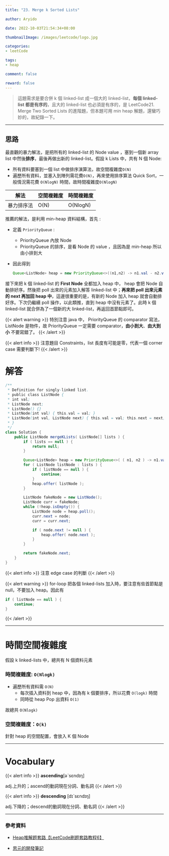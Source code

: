 ```yaml
---
title: "23. Merge k Sorted Lists"

author: Aryido

date: 2022-10-03T21:54:34+08:00

thumbnailImage: /images/leetcode/logo.jpg

categories:
- leetCode

tags:
- heap

comment: false

reward: false
---
```

<!--BODY-->
>這題需求是要合併 k 個 linked-list 成一個大的 linked-list，**每個 linked-list 都是有序的**，且大的 linked-list 也必須是有序的，是 LeetCode21. Merge Two Sorted Lists 的進階題，但本題可用 min heap 解題，還蠻巧妙的，故紀錄一下。
<!--more-->

---

## 思路
最直觀的暴力解法，是把所有的 linked-list 的 Node value ，塞到一個新 array list 中然後**排序**，最後再做出新的 linked-list。假設 k Lists 中，共有 N 個 Node:
- 所有資料要塞到一個 list 中做排序演算法，故空間複雜度```O(N)```
- 遍歷所有資料，並塞入到陣列需花費```O(N)```，再來使用排序算法 Quick Sort，一般情況需花費 ```O(NlogN)``` 時間，故時間複雜度```O(NlogN)```

| 解法             | 空間複雜度 | 時間複雜度 |
|------------------|----------|----------|
| 暴力排序法       | O(N)     | O(NlogN) |

推薦的解法，是利用 min-heap 資料結構，首先 :
- 定義 ```PriorityQueue``` :
  - PriorityQueue 內放 Node
  - PriorityQueue 的排序，是看 Node 的 value ，且因為是 min-heap 所以由小排到大

- 因此得到
    ```java
    Queue<ListNode> heap = new PriorityQueue<>((n1,n2) -> n1.val - n2.val);
    ```

接下來把 k 個 linked-list 的 **First Node** 全都加入 heap 中， heap 會把 Node 自動排好序。然後把 poll 出來的元素加入解答 linked-list 中；**再來把 poll 出來元素的 next 再加回 heap 中**，這邊很重要的是，有新的 Node 加入  heap 就會自動排好序。下次仍繼續 poll 操作，以此類推，直到 heap 中沒有元素了。此時 k 個linked-list 就合併為了一個新的大 linked-list，再返回首節點即可。

{{< alert warning >}}
特別注意 java 中， PriorityQueue 的 comparator 寫法，ListNode 是物件，故 PriorityQueue 一定需要 comparator，**由小到大**、**由大到小** 不要寫錯了。
{{< /alert >}}

{{< alert info >}}
注意題目 Constraints，list 長度有可能是零，代表一個 corner case 需要判斷下!
{{< /alert >}}


# 解答
```java
/**
 * Definition for singly-linked list.
 * public class ListNode {
 * int val;
 * ListNode next;
 * ListNode() {}
 * ListNode(int val) { this.val = val; }
 * ListNode(int val, ListNode next) { this.val = val; this.next = next; }
 * }
 */
class Solution {
	public ListNode mergeKLists( ListNode[] lists ) {
		if ( lists == null ) {
			return null;
		}

		Queue<ListNode> heap = new PriorityQueue<>( ( n1, n2 ) -> n1.val - n2.val );
		for ( ListNode listNode : lists ) {
			if ( listNode == null ) {
				continue;
			}
			heap.offer( listNode );
		}

		ListNode fakeNode = new ListNode();
		ListNode curr = fakeNode;
		while (!heap.isEmpty()) {
			ListNode node = heap.poll();
			curr.next = node;
			curr = curr.next;

			if ( node.next != null ) {
				heap.offer( node.next );
			}
		}

		return fakeNode.next;
	}
}
```

{{< alert info >}}
注意 edge case 的判斷
{{< /alert >}}

{{< alert warning >}}
for-loop 把各個 linked-lists 加入時，要注意有些首節點是 null，不要加入 heap。因此有
```java
if ( listNode == null ) {
	continue;
}
```
{{< /alert >}}

---

# 時間空間複雜度
假設 k linked-lists 中，總共有 N 個資料元素
### 時間複雜度: ```O(Nlogk)```
- 遍歷所有資料需 ```O(N)```
  - 每次插入資料到 heap 中，因為有 k 個要排序，所以花費 ```O(logk)``` 時間
  - 同時從 heap Pop 出資料 ```O(1)```

故總共 ```O(Nlogk)```

### 空間複雜度：```O(k)```
針對 heap 的空間配置，會放入 K 個 Node

---
# Vocabulary

{{< alert info >}}
**ascending**[əˋsɛndɪŋ]

adj.上升的；ascend的動詞現在分詞、動名詞
{{< /alert >}}

{{< alert info >}}
**descending** [dɪˋsɛndɪŋ]

adj.下降的；descend的動詞現在分詞、動名詞
{{< /alert >}}


---
### 參考資料

- [Heap堆解题套路【LeetCode刷题套路教程6】](https://www.youtube.com/watch?v=vIXf2M37e0k&list=PLV5qT67glKSErHD66rKTfqerMYz9OaTOs&index=6)

- [思元的開發筆記](https://dev.twsiyuan.com/2017/11/leetcode-merge-k-sorted-lists.html)
